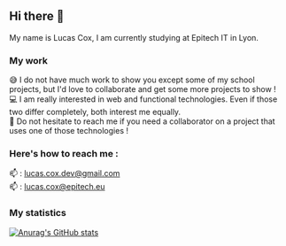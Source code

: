 ## Hi there 👋

My name is Lucas Cox, I am currently studying at Epitech IT in Lyon.

### My work

:sweat_smile: I do not have much work to show you except some of my school projects, but I'd love to collaborate and get some more projects to show !\
:computer: I am really interested in web and functional technologies. Even if those two differ completely, both interest me equally.\
:handshake: Do not hesitate to reach me if you need a collaborator on a project that uses one of those technologies !


### Here's how to reach me :

:mailbox: : lucas.cox.dev@gmail.com\
:mailbox: : lucas.cox@epitech.eu


### My statistics 



<!--
**Lucas-COX/Lucas-COX** is a ✨ _special_ ✨ repository because its `README.md` (this file) appears on your GitHub profile.
Here are some ideas to get you started:

- 🔭 I’m currently working on ...
- 🌱 I’m currently learning ...
- 👯 I’m looking to collaborate on ...
- 🤔 I’m looking for help with ...
- 💬 Ask me about ...
- 📫 How to reach me: ...
- 😄 Pronouns: ...
- ⚡ Fun fact: ...
-->

[![Anurag's GitHub stats](https://github-readme-stats.vercel.app/api?username=Lucas-COX)](https://github.com/anuraghazra/github-readme-stats)
